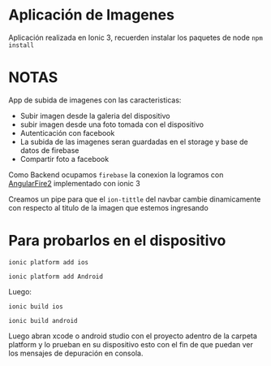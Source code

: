 # Aplicación de Imagenes

Aplicación realizada en Ionic 3, recuerden instalar los paquetes de node `npm install`

# NOTAS

App de subida de imagenes con las caracteristicas:

* Subir imagen desde la galeria del dispositivo
* subir imagen desde una foto tomada con el dispositivo
* Autenticación con facebook
* La subida de las imagenes seran guardadas en el storage y base de datos de firebase
* Compartir foto a facebook

Como Backend ocupamos `firebase` la conexion la logramos con [AngularFire2](https://github.com/angular/angularfire2/blob/master/docs/ionic/v3.md) implementado con ionic 3

Creamos un pipe para que el `ion-tittle` del navbar cambie dinamicamente con respecto al titulo de la imagen que estemos ingresando 


# Para probarlos en el dispositivo

`ionic platform add ios`

`ionic platform add Android`

Luego:

`ionic build ios`

`ionic build android`

Luego abran xcode o android studio con el proyecto adentro de la carpeta platform y lo prueban en su dispositivo
esto con el fin de que puedan ver los mensajes de depuración en consola.
